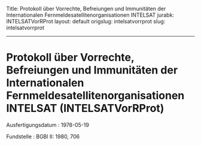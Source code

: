 Title: Protokoll über Vorrechte, Befreiungen und Immunitäten der Internationalen Fernmeldesatellitenorganisationen
  INTELSAT
jurabk: INTELSATVorRProt
layout: default
origslug: intelsatvorrprot
slug: intelsatvorrprot

---

# Protokoll über Vorrechte, Befreiungen und Immunitäten der Internationalen Fernmeldesatellitenorganisationen INTELSAT (INTELSATVorRProt)

Ausfertigungsdatum
:   1978-05-19

Fundstelle
:   BGBl II: 1980, 706

